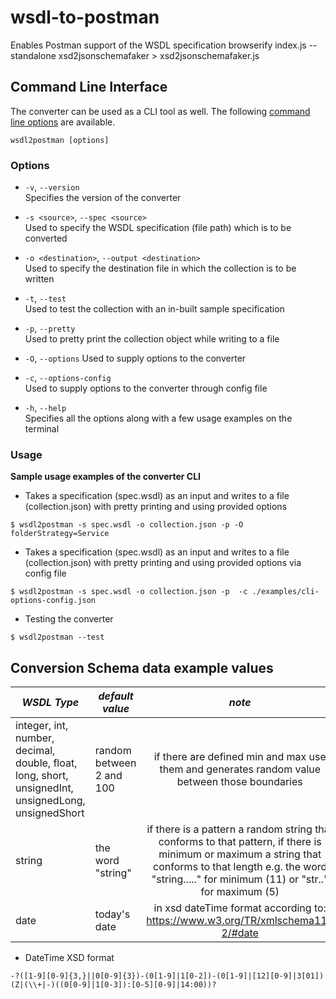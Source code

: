 # wsdl-to-postman

Enables Postman support of the WSDL specification
browserify index.js --standalone xsd2jsonschemafaker > xsd2jsonschemafaker.js


## Command Line Interface

The converter can be used as a CLI tool as well. The following [command line options](#options) are available.

`wsdl2postman [options]`

### Options
- `-v`, `--version`  
  Specifies the version of the converter

- `-s <source>`, `--spec <source>`  
  Used to specify the WSDL specification (file path) which is to be converted

- `-o <destination>`, `--output <destination>`  
  Used to specify the destination file in which the collection is to be written

- `-t`, `--test`  
  Used to test the collection with an in-built sample specification

- `-p`, `--pretty`  
  Used to pretty print the collection object while writing to a file

- `-O`, `--options`
  Used to supply options to the converter

- `-c`, `--options-config`  
  Used to supply options to the converter through config file

- `-h`, `--help`  
  Specifies all the options along with a few usage examples on the terminal


### Usage

**Sample usage examples of the converter CLI**


- Takes a specification (spec.wsdl) as an input and writes to a file (collection.json) with pretty printing and using provided options
```terminal
$ wsdl2postman -s spec.wsdl -o collection.json -p -O folderStrategy=Service
```

- Takes a specification (spec.wsdl) as an input and writes to a file (collection.json) with pretty printing and using provided options via config file
```terminal
$ wsdl2postman -s spec.wsdl -o collection.json -p  -c ./examples/cli-options-config.json
```

- Testing the converter
```terminal
$ wsdl2postman --test
```


## Conversion Schema data example values


| *WSDL Type* | *default value* | *note* |
| --- | --- | :---: |
| integer, int, number, decimal, double, float, long, short, unsignedInt, unsignedLong, unsignedShort  | random between 2 and 100 | if there are defined min and max use them and generates random value between those boundaries |
| string |   the word "string" | if there is a pattern a random string that conforms to that pattern, if there is minimum or maximum a string that conforms to that length e.g. the word "string....." for minimum (11) or "str.." for maximum (5)  |
| date | today's date | in xsd dateTime format according to: https://www.w3.org/TR/xmlschema11-2/#date |

- DateTime XSD format
```terminal
-?([1-9][0-9]{3,}||0[0-9]{3})-(0[1-9]|1[0-2])-(0[1-9]|[12][0-9]|3[01])(Z|(\\+|-)((0[0-9]|1[0-3]):[0-5][0-9]|14:00))?
```

